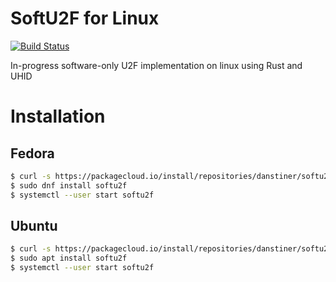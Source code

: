# SoftU2F for Linux
[![Build Status](https://travis-ci.org/danstiner/softu2f-linux.svg?branch=master)](https://travis-ci.org/danstiner/softu2f-linux)

In-progress software-only U2F implementation on linux using Rust and UHID

# Installation

## Fedora
```bash
$ curl -s https://packagecloud.io/install/repositories/danstiner/softu2f/script.rpm.sh | sudo bash
$ sudo dnf install softu2f
$ systemctl --user start softu2f
```

## Ubuntu
```bash
$ curl -s https://packagecloud.io/install/repositories/danstiner/softu2f/script.deb.sh | sudo bash
$ sudo apt install softu2f
$ systemctl --user start softu2f
```
